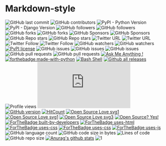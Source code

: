 # Markdown-style
![GitHub last commit](https://img.shields.io/github/last-commit/mahmudgithub/Django-React-CRUD-Operation?logo=github&style=plastic) 
![GitHub contributors](https://img.shields.io/github/contributors/mahmudgithub/Django-React-CRUD-Operation?logo=github&style=plastic)
![PyPI - Python Version](https://img.shields.io/pypi/pyversions/django?logo=github)
![PyPI - Django Version](https://img.shields.io/pypi/djversions/djangorestframework?logo=github&style=for-the-badge)
![GitHub followers](https://img.shields.io/github/followers/mahmudgithub?logo=github&style=social)
![GitHub followers](https://img.shields.io/github/followers/mahmudgithub?style=plastic) 
![GitHub forks](https://img.shields.io/github/forks/mahmudgithub/Django-React-CRUD-Operation?style=social)
![GitHub forks](https://img.shields.io/github/forks/mahmudgithub/Django-React-CRUD-Operation?logo=github&style=plastic)
![GitHub Sponsors](https://img.shields.io/github/sponsors/mahmudgithub?logo=github&style=social) 
![GitHub Sponsors](https://img.shields.io/github/sponsors/mahmudgithub?logo=github&style=plastic)
![GitHub Repo stars](https://img.shields.io/github/stars/mahmudgithub/Django-React-CRUD-Operation?logo=github&style=social)
![GitHub Repo stars](https://img.shields.io/github/stars/mahmudgithub/Django-React-CRUD-Operation?logo=github&style=plastic)
![Twitter URL](https://img.shields.io/twitter/url?logo=twitter&style=social&url=https%3A%2F%2Ftwitter.com%2FMahmud_Hossain5)
![Twitter URL](https://img.shields.io/twitter/url?logo=twitter&style=plastic&url=https%3A%2F%2Ftwitter.com%2FMahmud_Hossain5)
![Twitter Follow](https://img.shields.io/twitter/follow/Mahmud_Hossain5?logo=twitter&style=social)
![Twitter Follow](https://img.shields.io/twitter/follow/Mahmud_Hossain5?logo=twitter&style=plastic)
![GitHub watchers](https://img.shields.io/github/watchers/mahmudgithub/Django-React-CRUD-Operation?logo=github&style=social) 
![GitHub watchers](https://img.shields.io/github/watchers/mahmudgithub/Django-React-CRUD-Operation?logo=github&style=plastic)
[![PyPI license](https://img.shields.io/pypi/l/ansicolortags.svg)](https://pypi.python.org/pypi/ansicolortags/) 
![GitHub issues](https://img.shields.io/github/issues/mahmudgithub/Django-React-CRUD-Operation?logo=github&style=social) 
![GitHub issues](https://img.shields.io/github/issues/mahmudgithub/Django-React-CRUD-Operation?logo=github&style=plastic)
![GitHub issues](https://img.shields.io/github/issues-raw/mahmudgithub/Django-React-CRUD-Operation?logo=github&style=plastic) 
![GitHub pull requests](https://img.shields.io/github/issues-pr/mahmudgithub/Django-React-CRUD-Operation?logo=github&style=social) 
![GitHub pull requests](https://img.shields.io/github/issues-pr/mahmudgithub/Django-React-CRUD-Operation?logo=github&style=plastic)
[![Ask Me Anything !](https://img.shields.io/badge/Ask%20me-anything-1abc9c.svg)](https://GitHub.com/mahmudgithub/Django-React-CRUD-Operation) 
[![forthebadge made-with-python](http://ForTheBadge.com/images/badges/made-with-python.svg)](https://www.python.org/) 
[![Bash Shell](https://badges.frapsoft.com/bash/v1/bash.png?v=103)](https://github.com/ellerbrock/open-source-badges/)
[![Github all releases](https://img.shields.io/github/downloads/Naereen/StrapDown.js/total.svg)](https://GitHub.com/mahmudgithub/StrapDown.js/releases/)
![Profile views](https://gpvc.arturio.dev/mahmudgithub)
[![Only 32 Kb](https://badge-size.herokuapp.com/Naereen/StrapDown.js/master/strapdown.min.js)](https://github.com/Naereen/StrapDown.js/blob/master/strapdown.min.js)
[![GitHub version](https://badge.fury.io/gh/Naereen%2FStrapDown.js.svg)](https://github.com/Naereen/StrapDown.js)
[![HitCount](http://hits.dwyl.io/Naereen/badges.svg)](http://hits.dwyl.io/Naereen/badges)
[![Open Source Love svg1](https://badges.frapsoft.com/os/v1/open-source.svg?v=103)](https://github.com/ellerbrock/open-source-badges/)[![Open Source Love svg1](https://badges.frapsoft.com/os/v1/open-source.svg?v=103)](https://github.com/ellerbrock/open-source-badges/)
[![Open Source Love svg3](https://badges.frapsoft.com/os/v3/open-source.svg?v=103)](https://github.com/ellerbrock/open-source-badges/)
[![Open Source? Yes!](https://badgen.net/badge/Open%20Source%20%3F/Yes%21/blue?icon=github)](https://github.com/Naereen/badges/)
[![ForTheBadge built-by-developers](http://ForTheBadge.com/images/badges/built-by-developers.svg)](https://GitHub.com/Naereen/)
[![ForTheBadge uses-html](http://ForTheBadge.com/images/badges/uses-html.svg)](http://ForTheBadge.com)[![ForTheBadge uses-css](http://ForTheBadge.com/images/badges/uses-css.svg)](http://ForTheBadge.com)
[![ForTheBadge uses-css](http://ForTheBadge.com/images/badges/uses-css.svg)](http://ForTheBadge.com)
[![ForTheBadge uses-js](http://ForTheBadge.com/images/badges/uses-js.svg)](http://ForTheBadge.com)
![GitHub language count](https://img.shields.io/github/languages/count/mahmudgithub/Django-React-CRUD-Operation)
![GitHub code size in bytes](https://img.shields.io/github/languages/code-size/mahmudgithub/Django-React-CRUD-Operation)
![Lines of code](https://img.shields.io/tokei/lines/github/mahmudgithub/Django-React-CRUD-Operation)
![GitHub repo size](https://img.shields.io/github/repo-size/mahmudgithub/Django-React-CRUD-Operation)
[![Anurag's github stats](https://github-readme-stats.vercel.app/api?username=Naereen&theme=blue-green)](https://github.com/anuraghazra/github-readme-stats)
![1](https://github-readme-stats.vercel.app/api/top-langs/?username=Naereen&theme=blue-green)
